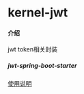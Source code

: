 # kernel-jwt

#### 介绍
jwt token相关封装

##### jwt-spring-boot-starter

[使用说明](jwt-spring-boot-starter/README.md)



